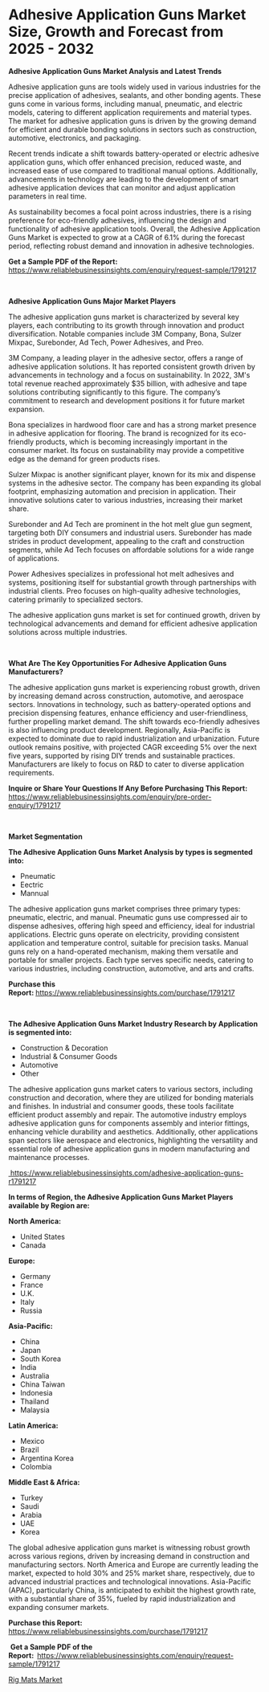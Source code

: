 <p><h1>Adhesive Application Guns Market Size, Growth and Forecast from 2025 - 2032</h1></p><p><strong>Adhesive Application Guns Market Analysis and Latest Trends</strong></p>
<p><p>Adhesive application guns are tools widely used in various industries for the precise application of adhesives, sealants, and other bonding agents. These guns come in various forms, including manual, pneumatic, and electric models, catering to different application requirements and material types. The market for adhesive application guns is driven by the growing demand for efficient and durable bonding solutions in sectors such as construction, automotive, electronics, and packaging. </p><p>Recent trends indicate a shift towards battery-operated or electric adhesive application guns, which offer enhanced precision, reduced waste, and increased ease of use compared to traditional manual options. Additionally, advancements in technology are leading to the development of smart adhesive application devices that can monitor and adjust application parameters in real time.</p><p>As sustainability becomes a focal point across industries, there is a rising preference for eco-friendly adhesives, influencing the design and functionality of adhesive application tools. Overall, the Adhesive Application Guns Market is expected to grow at a CAGR of 6.1% during the forecast period, reflecting robust demand and innovation in adhesive technologies.</p></p>
<p><strong>Get a Sample PDF of the Report:&nbsp;</strong> <a href="https://www.reliablebusinessinsights.com/enquiry/request-sample/1791217?utm_campaign=2209&utm_medium=2&utm_source=Github&utm_content=ia&utm_term=18022025&utm_id=adhesive-application-guns">https://www.reliablebusinessinsights.com/enquiry/request-sample/1791217</a></p>
<p>&nbsp;</p>
<p><strong>Adhesive Application Guns Major Market Players</strong></p>
<p><p>The adhesive application guns market is characterized by several key players, each contributing to its growth through innovation and product diversification. Notable companies include 3M Company, Bona, Sulzer Mixpac, Surebonder, Ad Tech, Power Adhesives, and Preo.</p><p>3M Company, a leading player in the adhesive sector, offers a range of adhesive application solutions. It has reported consistent growth driven by advancements in technology and a focus on sustainability. In 2022, 3M's total revenue reached approximately $35 billion, with adhesive and tape solutions contributing significantly to this figure. The company’s commitment to research and development positions it for future market expansion.</p><p>Bona specializes in hardwood floor care and has a strong market presence in adhesive application for flooring. The brand is recognized for its eco-friendly products, which is becoming increasingly important in the consumer market. Its focus on sustainability may provide a competitive edge as the demand for green products rises.</p><p>Sulzer Mixpac is another significant player, known for its mix and dispense systems in the adhesive sector. The company has been expanding its global footprint, emphasizing automation and precision in application. Their innovative solutions cater to various industries, increasing their market share.</p><p>Surebonder and Ad Tech are prominent in the hot melt glue gun segment, targeting both DIY consumers and industrial users. Surebonder has made strides in product development, appealing to the craft and construction segments, while Ad Tech focuses on affordable solutions for a wide range of applications.</p><p>Power Adhesives specializes in professional hot melt adhesives and systems, positioning itself for substantial growth through partnerships with industrial clients. Preo focuses on high-quality adhesive technologies, catering primarily to specialized sectors.</p><p>The adhesive application guns market is set for continued growth, driven by technological advancements and demand for efficient adhesive application solutions across multiple industries.</p></p>
<p>&nbsp;</p>
<p><strong>What Are The Key Opportunities For Adhesive Application Guns Manufacturers?</strong></p>
<p><p>The adhesive application guns market is experiencing robust growth, driven by increasing demand across construction, automotive, and aerospace sectors. Innovations in technology, such as battery-operated options and precision dispensing features, enhance efficiency and user-friendliness, further propelling market demand. The shift towards eco-friendly adhesives is also influencing product development. Regionally, Asia-Pacific is expected to dominate due to rapid industrialization and urbanization. Future outlook remains positive, with projected CAGR exceeding 5% over the next five years, supported by rising DIY trends and sustainable practices. Manufacturers are likely to focus on R&D to cater to diverse application requirements.</p></p>
<p><strong>Inquire or Share Your Questions If Any Before Purchasing This Report:</strong> <a href="https://www.reliablebusinessinsights.com/enquiry/pre-order-enquiry/1791217?utm_campaign=2209&utm_medium=2&utm_source=Github&utm_content=ia&utm_term=18022025&utm_id=adhesive-application-guns">https://www.reliablebusinessinsights.com/enquiry/pre-order-enquiry/1791217</a></p>
<p>&nbsp;</p>
<p><strong>Market Segmentation</strong></p>
<p><strong>The Adhesive Application Guns Market Analysis by types is segmented into:</strong></p>
<p><ul><li>Pneumatic</li><li>Eectric</li><li>Mannual</li></ul></p>
<p><p>The adhesive application guns market comprises three primary types: pneumatic, electric, and manual. Pneumatic guns use compressed air to dispense adhesives, offering high speed and efficiency, ideal for industrial applications. Electric guns operate on electricity, providing consistent application and temperature control, suitable for precision tasks. Manual guns rely on a hand-operated mechanism, making them versatile and portable for smaller projects. Each type serves specific needs, catering to various industries, including construction, automotive, and arts and crafts.</p></p>
<p><strong>Purchase this Report:&nbsp;</strong><a href="https://www.reliablebusinessinsights.com/purchase/1791217?utm_campaign=2209&utm_medium=2&utm_source=Github&utm_content=ia&utm_term=18022025&utm_id=adhesive-application-guns">https://www.reliablebusinessinsights.com/purchase/1791217</a></p>
<p>&nbsp;</p>
<p><strong>The Adhesive Application Guns Market Industry Research by Application is segmented into:</strong></p>
<p><ul><li>Construction & Decoration</li><li>Industrial & Consumer Goods</li><li>Automotive</li><li>Other</li></ul></p>
<p><p>The adhesive application guns market caters to various sectors, including construction and decoration, where they are utilized for bonding materials and finishes. In industrial and consumer goods, these tools facilitate efficient product assembly and repair. The automotive industry employs adhesive application guns for components assembly and interior fittings, enhancing vehicle durability and aesthetics. Additionally, other applications span sectors like aerospace and electronics, highlighting the versatility and essential role of adhesive application guns in modern manufacturing and maintenance processes.</p></p>
<p><a href="https://www.reliablebusinessinsights.com/adhesive-application-guns-r1791217?utm_campaign=2209&utm_medium=2&utm_source=Github&utm_content=ia&utm_term=18022025&utm_id=adhesive-application-guns">&nbsp;https://www.reliablebusinessinsights.com/adhesive-application-guns-r1791217</a></p>
<p><strong>In terms of Region, the Adhesive Application Guns Market Players available by Region are:</strong></p>
<p>
    <p> <strong> North America: </strong>
        <ul>
            <li>United States</li>
            <li>Canada</li>
        </ul>
        </p> 
    <p> <strong> Europe: </strong>
        <ul>
            <li>Germany</li>
            <li>France</li>
            <li>U.K.</li>
            <li>Italy</li>
            <li>Russia</li>
        </ul>
        </p> 
    <p> <strong> Asia-Pacific: </strong>
        <ul>
            <li>China</li>
            <li>Japan</li>
            <li>South Korea</li>
            <li>India</li>
            <li>Australia</li>
            <li>China Taiwan</li>
            <li>Indonesia</li>
            <li>Thailand</li>
            <li>Malaysia</li>
        </ul>
        </p> 
    <p> <strong> Latin America: </strong>
        <ul>
            <li>Mexico</li>
            <li>Brazil</li>
            <li>Argentina Korea</li>
            <li>Colombia</li>
        </ul>
        </p> 
    <p> <strong> Middle East & Africa: </strong>
        <ul>
            <li>Turkey</li>
            <li>Saudi</li>
            <li>Arabia</li>
            <li>UAE</li>
            <li>Korea</li>
        </ul>
    </p>
    </p>
<p><p>The global adhesive application guns market is witnessing robust growth across various regions, driven by increasing demand in construction and manufacturing sectors. North America and Europe are currently leading the market, expected to hold 30% and 25% market share, respectively, due to advanced industrial practices and technological innovations. Asia-Pacific (APAC), particularly China, is anticipated to exhibit the highest growth rate, with a substantial share of 35%, fueled by rapid industrialization and expanding consumer markets.</p></p>
<p><strong>Purchase this Report: </strong><a href="https://www.reliablebusinessinsights.com/purchase/1791217?utm_campaign=2209&utm_medium=2&utm_source=Github&utm_content=ia&utm_term=18022025&utm_id=adhesive-application-guns">https://www.reliablebusinessinsights.com/purchase/1791217</a></p>
<p>&nbsp;<strong>Get a Sample PDF of the Report:&nbsp;&nbsp;</strong><a href="https://www.reliablebusinessinsights.com/enquiry/request-sample/1791217?utm_campaign=2209&utm_medium=2&utm_source=Github&utm_content=ia&utm_term=18022025&utm_id=adhesive-application-guns">https://www.reliablebusinessinsights.com/enquiry/request-sample/1791217</a></p>
<p><strong></strong></p>
<p><p><a href="https://github.com/kbollin866/Market-Research-Report-List-1/blob/main/rig-mats-market.md?utm_campaign=2209&utm_medium=2&utm_source=Github&utm_content=ia&utm_term=18022025&utm_id=adhesive-application-guns">Rig Mats Market</a></p></p>
